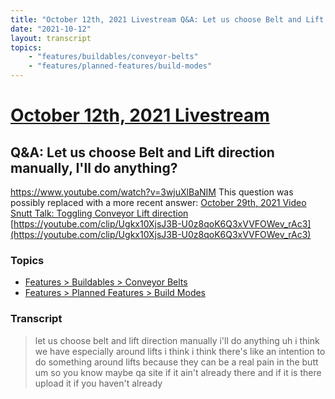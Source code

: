 ```yaml
---
title: "October 12th, 2021 Livestream Q&A: Let us choose Belt and Lift direction manually, I'll do anything?"
date: "2021-10-12"
layout: transcript
topics:
    - "features/buildables/conveyor-belts"
    - "features/planned-features/build-modes"
---
```

# [October 12th, 2021 Livestream](../2021-10-12.md)
## Q&A: Let us choose Belt and Lift direction manually, I'll do anything?
https://www.youtube.com/watch?v=3wjuXlBaNIM
This question was possibly replaced with a more recent answer: [October 29th, 2021 Video Snutt Talk: Toggling Conveyor Lift direction](./yt-rePLsjw-eEY,513.0458666666667,572.2049666666667.md) [https://youtube.com/clip/Ugkx10XjsJ3B-U0z8qoK6Q3xVVFOWev_rAc3](https://youtube.com/clip/Ugkx10XjsJ3B-U0z8qoK6Q3xVVFOWev_rAc3)


### Topics
* [Features > Buildables > Conveyor Belts](../topics/features/buildables/conveyor-belts.md)
* [Features > Planned Features > Build Modes](../topics/features/planned-features/build-modes.md)

### Transcript

> let us choose belt and lift direction manually i'll do anything uh i think we have especially around lifts i think i think there's like an intention to do something around lifts because they can be a real pain in the butt um so you know maybe qa site if it ain't already there and if it is there upload it if you haven't already
